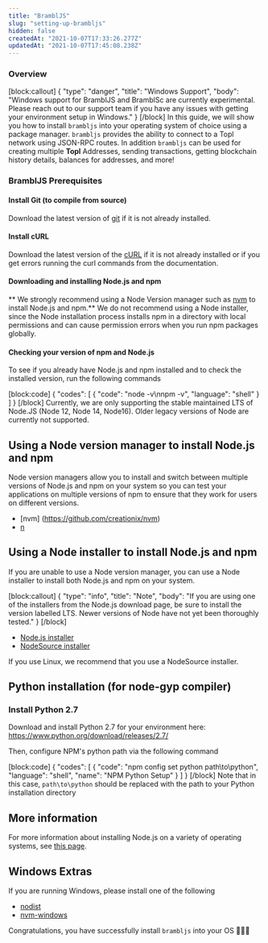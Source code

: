 ```yaml
---
title: "BramblJS"
slug: "setting-up-brambljs"
hidden: false
createdAt: "2021-10-07T17:33:26.277Z"
updatedAt: "2021-10-07T17:45:08.238Z"
---
```

### Overview 
[block:callout]
{
  "type": "danger",
  "title": "Windows Support",
  "body": "Windows support for BramblJS and BramblSc are currently experimental. Please reach out to our support team if you have any issues with getting your environment setup in Windows."
}
[/block]
In this guide, we will show you how to install `brambljs` into your operating system of choice using a package manager. `brambljs` provides the ability to connect to a Topl network using JSON-RPC routes. In addition `brambljs` can be used for creating multiple **Topl** Addresses, sending transactions, getting blockchain history details, balances for addresses, and more!

### BramblJS Prerequisites

#### Install Git (to compile from source) 

Download the latest version of [git](https://git-scm.com/downloads) if it is not already installed.

#### Install cURL

Download the latest version of the [cURL](https://curl.haxx.se/download.html) if it is not already installed or if you get errors running the curl commands from the documentation.

#### Downloading and installing Node.js and npm

** We strongly recommend using a Node Version manager such as [nvm](https://github.com/nvm-sh/nvm) to install Node.js and npm.** We do not recommend using a Node installer, since the Node installation process installs npm in a directory with local permissions and can cause permission errors when you run npm packages globally. 

#### Checking your version of npm and Node.js
 To see if you already have Node.js and npm installed and to check the installed version, run the following commands 


[block:code]
{
  "codes": [
    {
      "code": "node -v\nnpm -v",
      "language": "shell"
    }
  ]
}
[/block]
Currently, we are only supporting the stable maintained LTS of Node.JS (Node 12, Node 14, Node16). Older legacy versions of Node are currently not supported.

## Using a Node version manager to install Node.js and npm

Node version managers allow you to install and switch between multiple versions of Node.js and npm on your system so you can test your applications on multiple versions of npm to ensure that they work for users on different versions. 

* [nvm] (https://github.com/creationix/nvm)
* [n](https://github.com/tj/n)

## Using a Node installer to install Node.js and npm
If you are unable to use a Node version manager, you can use a Node installer to install both Node.js and npm on your system. 


[block:callout]
{
  "type": "info",
  "title": "Note",
  "body": "If you are using one of the installers from the Node.js download page, be sure to install the version labelled LTS. Newer versions of Node have not yet been thoroughly tested."
}
[/block]
* [Node.js installer](https://nodejs.org/en/download/)
* [NodeSource installer](https://github.com/nodesource/distributions)

If you use Linux, we recommend that you use a NodeSource installer. 

## Python installation (for node-gyp compiler)
### Install Python 2.7

Download and install Python 2.7 for your environment here: https://www.python.org/download/releases/2.7/

Then, configure NPM's python path via the following command


[block:code]
{
  "codes": [
    {
      "code": "npm config set python path\\to\\python",
      "language": "shell",
      "name": "NPM Python Setup"
    }
  ]
}
[/block]
Note that in this case, `path\to\python` should be replaced with the path to your Python installation directory

## More information
For more information about installing Node.js on a variety of operating systems, see [this page](https://nodejs.org/en/download/package-manager/).

## Windows Extras

If you are running Windows, please install one of the following

* [nodist](https://github.com/marcelklehr/nodist)
* [nvm-windows](https://github.com/coreybutler/nvm-windows)

Congratulations, you have successfully install `brambljs` into your OS 🎉🎉🎉